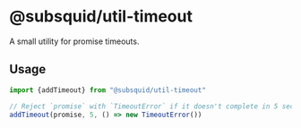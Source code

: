 # @subsquid/util-timeout

A small utility for promise timeouts.

## Usage

```typescript
import {addTimeout} from "@subsquid/util-timeout"

// Reject `promise` with `TimeoutError` if it doesn't complete in 5 seconds
addTimeout(promise, 5, () => new TimeoutError())
```
